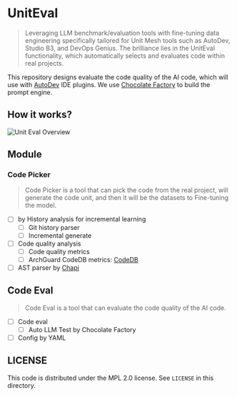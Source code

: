 # UnitEval

> Leveraging LLM benchmark/evaluation tools with fine-tuning data engineering specifically tailored for Unit Mesh tools
> such as AutoDev, Studio B3, and DevOps Genius. The brilliance lies in the UnitEval functionality, which automatically
> selects and evaluates code within real projects.

This repository designs evaluate the code quality of the AI code, which will use
with [AutoDev](https://github.com/unit-mesh/auto-dev) IDE plugins.
We use [Chocolate Factory](https://github.com/unit-mesh/chocolate-factory) to build the prompt engine.

## How it works?

![Unit Eval Overview](https://unitmesh.cc/uniteval/overview.png)

## Module

### Code Picker

> Code Picker is a tool that can pick the code from the real project, will generate the code unit, and then it will be
> the datasets to Fine-tuning the model.

- [ ] by History analysis for incremental learning
    - [ ] Git history parser
    - [ ] Incremental generate
- [ ] Code quality analysis
    - [ ] Code quality metrics
    - [ ] ArchGuard CodeDB metrics: [CodeDB](https://github.com/archguard/codedb) 
- [ ] AST parser by [Chapi](https://github.com/phodal/chapi)

## Code Eval

> Code Eval is a tool that can evaluate the code quality of the AI code.

- [ ] Code eval
    - [ ] Auto LLM Test by Chocolate Factory
- [ ] Config by YAML

## LICENSE

This code is distributed under the MPL 2.0 license. See `LICENSE` in this directory.
